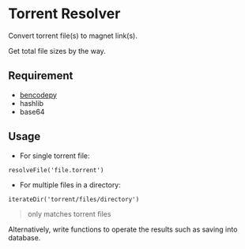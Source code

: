 # Torrent Resolver

Convert torrent file(s) to magnet link(s).

Get total file sizes by the way.

## Requirement

- [bencodepy](https://github.com/eweast/BencodePy)
- hashlib
- base64

## Usage

- For single torrent file:

 `resolveFile('file.torrent')`

- For multiple files in a directory:

 `iterateDir('torrent/files/directory')`

 > only matches torrent files

Alternatively, write functions to operate the results such as saving into database.